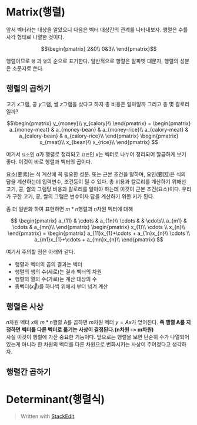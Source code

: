 # Matrix(행렬)

앞서 벡터라는 대상을 알았으니 다음은 벡터 대상간의 관계를 나타내보자. 행렬은 수를 사각 형태로 나열한 것이다. 

$$\begin{pmatrix}
2&0\\
0&3\\
\end{pmatrix}$$

행렬이므로 `행` 과 `열`의 순으로 표기한다. 일반적으로 행렬은 알파벳 대문자, 행렬의 성분은 소문자로 쓴다. 

## 행렬의 곱하기

고기 $x$그램, 콩 $y$그램, 쌀 $z$그램을 샀다고 하자 총 비용은 얼마일까 그리고 총 몇 칼로리 일까?

$$\begin{pmatrix}
y_{money}\\
y_{calory}\\
\end{pmatrix} =
\begin{pmatrix}
a_{money-meat} & a_{money-bean} & a_{money-rice}\\
a_{calory-meat} & a_{calory-bean} & a_{calory-rice}\\
\end{pmatrix} 
\begin{pmatrix}
x_{meat}\\
x_{bean}\\
x_{rice}\\
\end{pmatrix}
$$

여기서  `요소`인 $a$가 행렬로 정리되고 `요인`인 $x$는 벡터로 나누어 정리되어 깔금하게 보기 좋다. 이것이 바로 행렬과 벡터의 곱이다. 

요소(要素)는 식 계산에 꼭 필요한 성분. 또는 근본 조건을 말하며, 요인(要因)은 
식의 답을 계산하는데 입력변수, 조건등이 될 수 있다. 총 비용과 칼로리를 계산하기 위해선 고기, 콩, 쌀의 그램당 비용과 칼로리를 알아야 하는데 이것이 근본 조건(요소)이다. 우리가 구한 고기, 콩, 쌀의 그램은 변수이자 답을 계산하기 위한 키가 된다. 

좀 더 일반화 하여 표현하면 $m * n$행렬과 $n$차원 벡터에 대해

$$
\begin{pmatrix}
a_{11} & \cdots & a_{1n}\\
\cdots & & \cdots\\
a_{m1} & \cdots & a_{mn}\\
\end{pmatrix} 
\begin{pmatrix}
x_{1}\\
\cdots \\
x_{n}\\
\end{pmatrix} =
\begin{pmatrix}
a_{11}x_{1}+\cdots + a_{1n}x_{n}\\
\cdots \\
a_{m1}x_{1}+\cdots + a_{mn}x_{n}\\
\end{pmatrix}
$$

여기서 주의할 점은 아래와 같다.
* 행렬과 벡터의 곱의 결과는 벡터
* 행렬의 행의 수(세로)는 결과 벡터의 차원
* 행렬의 열의 수(가로)는 계산 대상의 수
* 종벡터($\vec {x}$)를 하나씩 위에서 부터 넘겨 계산

## 행렬은 사상

$n$차원 벡터 $x$에 $m*n$행렬 A를 곱하면 $m$차원 벡터 $y = Ax$가 얻어진다. **즉 행렬 A를 지정하면 벡터를 다른 벡터로 옮기는 사상이 결정된다.(n차원 -> m차원)**  
사실 이것이 행렬에 가잔 중요한 기능이다. 앞으로는 행렬을 보면 단순히 수가 나열되어 있는게 아니라 한 차원의 벡터를 다른 차원으로 변화시키는 사상이 주어졌다고 생각하자. 

## 행렬간 곱하기



# Determinant(행렬식)

> Written with [StackEdit](https://stackedit.io/).
<!--stackedit_data:
eyJoaXN0b3J5IjpbLTE0Mzc0MTAwNzUsMTU1MTcyNjc5MCwtOD
U5OTE1NDMyLC0xNTQ1ODExMjk3LC0xODMxNzQ5NzU0LDc1Njc0
MTc3MiwtMTI1OTQyMjg4MCwtNzAxNTExNDMwLDQ4MTk3Mjk4MS
wxMjU3MjQ3OTM2LDEzMDA4MjAxMDcsLTExMDYwOTM4NjIsNTQ0
MTM2MzBdfQ==
-->
